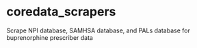 # coredata_scrapers
Scrape NPI database, SAMHSA database, and PALs database for buprenorphine prescriber data

